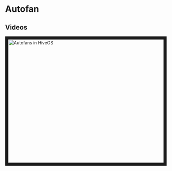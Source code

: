 # Autofan

## Videos

<a href="http://www.youtube.com/watch?feature=player_embedded&v=WMKMfwq9m2g
" target="_blank"><img src="http://img.youtube.com/vi/DyQbj45Hfvs/0.jpg"
alt="Autofans in HiveOS" width="630" height="400" border="10" /></a>
